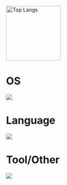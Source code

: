 <p align="left"> 
  <img alt="Top Langs" height="150px" src="https://github-readme-stats.vercel.app/api/top-langs/?username=alexnet819&layout=compact&show_icons=true&theme=onedark&count_private=true"/>
</p>

# OS
<p align="left">
  <a href="https://skillicons.dev">
    <img src="https://skillicons.dev/icons?i=bsd,linux,ubuntu,apple,windows" />
  </a>
</p>

# Language
<p align="left">
  <a href="https://skillicons.dev">
    <img src="https://skillicons.dev/icons?i=c,cpp,py,bash" />
  </a>
</p>

# Tool/Other
<p align="left">
  <a href="https://skillicons.dev">
    <img src="https://skillicons.dev/icons?i=cmake,git,vscode,raspberrypi,gitlab,github,kubernetes,docker,ansible" />
  </a>
</p>

